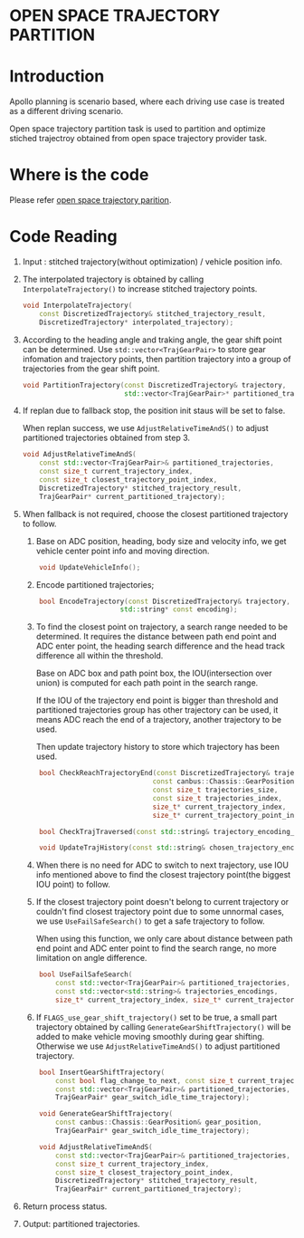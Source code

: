 # OPEN SPACE TRAJECTORY PARTITION

# Introduction

Apollo planning is scenario based, where each driving use case is treated as a different driving scenario.

Open space trajectory partition task is used to partition and optimize stiched trajectroy obtained from open space trajectory provider task.

# Where is the code

Please refer [open space trajectory parition](https://github.com/ApolloAuto/apollo/blob/master/modules/planning/tasks/open_space_trajectory_partition/open_space_trajectory_partition.cc).

# Code Reading

1. Input : stitched trajectory(without optimization) / vehicle position info.

2. The interpolated trajectory is obtained by calling ```InterpolateTrajectory()``` to increase stitched trajectory points.
    ```cpp
    void InterpolateTrajectory(
        const DiscretizedTrajectory& stitched_trajectory_result,
        DiscretizedTrajectory* interpolated_trajectory);
    ```
3. According to the heading angle and traking angle, the gear shift point can be determined.
   Use ```std::vector<TrajGearPair>``` to store gear infomation and trajectory points, then partition trajectory into a group of trajectories from the gear shift point.
    ```cpp
    void PartitionTrajectory(const DiscretizedTrajectory& trajectory,
                             std::vector<TrajGearPair>* partitioned_trajectories);       
    ```
4. If replan due to fallback stop, the position init staus will be set to false.
   
   When replan success, we use ```AdjustRelativeTimeAndS()``` to adjust partitioned trajectories obtained from step 3.
    ```cpp
    void AdjustRelativeTimeAndS(
        const std::vector<TrajGearPair>& partitioned_trajectories,
        const size_t current_trajectory_index,
        const size_t closest_trajectory_point_index,
        DiscretizedTrajectory* stitched_trajectory_result,
        TrajGearPair* current_partitioned_trajectory);
    ```
5. When fallback is not required, choose the closest partitioned trajectory to follow.
   
   1. Base on ADC position, heading, body size and velocity info, we get vehicle center point info and moving direction.
    ```cpp
        void UpdateVehicleInfo();
    ```
   2. Encode partitioned trajectories;
    ```cpp
        bool EncodeTrajectory(const DiscretizedTrajectory& trajectory,
                            std::string* const encoding);     
    ```
   3. To find the closest point on trajectory, a search range needed to be determined. It requires the distance between path end point and ADC enter point, the heading search difference and the head track difference all within the threshold.

      Base on ADC box and path point box, the IOU(intersection over union) is computed for each path point in the search range. 

      If the IOU of the trajectory end point is bigger than threshold and partitioned trajectories group has other trajectory can be used, it means ADC reach the end of a trajectory, another trajectory to be used.

      Then update trajectory history to store which trajectory has been used.
    ```cpp
        bool CheckReachTrajectoryEnd(const DiscretizedTrajectory& trajectory,
                                    const canbus::Chassis::GearPosition& gear,
                                    const size_t trajectories_size,
                                    const size_t trajectories_index,
                                    size_t* current_trajectory_index,
                                    size_t* current_trajectory_point_index);
    ```
    ```cpp
        bool CheckTrajTraversed(const std::string& trajectory_encoding_to_check);
    ```
    ```cpp
        void UpdateTrajHistory(const std::string& chosen_trajectory_encoding);
    ```
   4. When there is no need for ADC to switch to next trajectory, use IOU info mentioned above to find the closest trajectory point(the biggest IOU point) to follow.

   5. If the closest trajectory point doesn't belong to current trajectory or couldn't find closest trajectory point due to some unnormal cases, we use ```UseFailSafeSearch()``` to get a safe trajectory to follow.

      When using this function, we only care about distance between path end point and ADC enter point to find the search range, no more limitation on angle difference.
    ```cpp
        bool UseFailSafeSearch(
            const std::vector<TrajGearPair>& partitioned_trajectories,
            const std::vector<std::string>& trajectories_encodings,
            size_t* current_trajectory_index, size_t* current_trajectory_point_index);
    ```
   6. If ```FLAGS_use_gear_shift_trajectory()``` set to be true, a small part trajectory obtained by calling ```GenerateGearShiftTrajectory()``` will be added to make vehicle moving smoothly during gear shifting.
   Otherwise we use ```AdjustRelativeTimeAndS()``` to adjust partitioned trajectory.
    ```cpp
        bool InsertGearShiftTrajectory(
            const bool flag_change_to_next, const size_t current_trajectory_index,
            const std::vector<TrajGearPair>& partitioned_trajectories,
            TrajGearPair* gear_switch_idle_time_trajectory);
    ```
    ```cpp
        void GenerateGearShiftTrajectory(
            const canbus::Chassis::GearPosition& gear_position,
            TrajGearPair* gear_switch_idle_time_trajectory);
    ```
    ```cpp
        void AdjustRelativeTimeAndS(
            const std::vector<TrajGearPair>& partitioned_trajectories,
            const size_t current_trajectory_index,
            const size_t closest_trajectory_point_index,
            DiscretizedTrajectory* stitched_trajectory_result,
            TrajGearPair* current_partitioned_trajectory);
    ```
6. Return process status.   

7. Output: partitioned trajectories.

               

